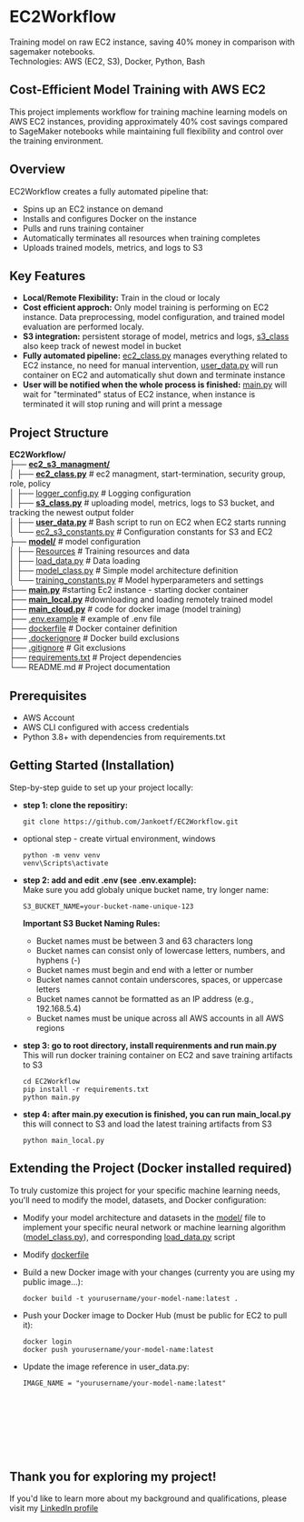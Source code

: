 # EC2Workflow

Training model on raw EC2 instance, saving 40% money in comparison with sagemaker notebooks.<br>Technologies: AWS (EC2, S3), Docker, Python, Bash

## Cost-Efficient Model Training with AWS EC2

This project implements workflow for training machine learning models on AWS EC2 instances, providing approximately 40% cost savings compared to SageMaker notebooks while maintaining full flexibility and control over the training environment.

## Overview

EC2Workflow creates a fully automated pipeline that:

- Spins up an EC2 instance on demand
- Installs and configures Docker on the instance
- Pulls and runs training container
- Automatically terminates all resources when training completes
- Uploads trained models, metrics, and logs to S3

## Key Features

- **Local/Remote Flexibility:** Train in the cloud or localy
- **Cost efficient approch:** Only model training is performing on EC2 instance. Data preprocessing, model configuration, and trained model evaluation are performed localy.
- **S3 integration:** persistent storage of model, metrics and logs, [s3_class](./ec2_s3_managment/s3_class.py) also keep track of newest model in bucket
- **Fully automated pipeline:** [ec2_class.py](./ec2_s3_managment/ec2_class.py) manages everything related to EC2 instance, no need for manual intervention, [user_data.py](./ec2_s3_managment/user_data.py) will run container on EC2 and automatically shut down and terminate instance
- **User will be notified when the whole process is finished:** [main.py](./main.py) will wait for "terminated" status of EC2 instance, when instance is terminated it will stop runing and will print a message

## Project Structure

**EC2Workflow/**<br>
├── [**ec2_s3_managment/**](./ec2_s3_managment/)<br>
│ ├── [**ec2_class.py**](./ec2_s3_managment/ec2_class.py) # ec2 managment, start-termination, security group, role, policy<br>
│ ├── [logger_config.py](./ec2_s3_managment/logger_config.py) # Logging configuration<br>
│ ├── [**s3_class.py**](./ec2_s3_managment/s3_class.py) # uploading model, metrics, logs to S3 bucket, and tracking the newest output folder<br>
│ ├── [**user_data.py**](./ec2_s3_managment/user_data.py) # Bash script to run on EC2 when EC2 starts running <br>
│ └── [ec2_s3_constants.py](./ec2_s3_managment/ec2_s3_constants.py) # Configuration constants for S3 and EC2<br>
├── [**model/**](./model/) # model configuration<br>
│ ├── [Resources](./model/Resources/) # Training resources and data<br>
│ ├── [load_data.py](./model/load_data.py) # Data loading<br>
│ ├── [model_class.py](./model/model_class.py) # Simple model architecture definition<br>
│ └── [training_constants.py](./model/training_constants.py) # Model hyperparameters and settings<br>
├── [**main.py**](./main.py) #starting Ec2 instance - starting docker container<br>
├── [**main_local.py**](./main_local.py) #downloading and loading remotely trained model<br>
├── [**main_cloud.py**](./main_cloud.py) # code for docker image (model training)<br>
├── [.env.example](./.env) # example of .env file<br>
├── [dockerfile](./dockerfile) # Docker container definition<br>
├── [.dockerignore](./.dockerignore) # Docker build exclusions<br>
├── [.gitignore](./.gitignore) # Git exclusions<br>
├── [requirements.txt](./requirements.txt) # Project dependencies<br>
└── README.md # Project documentation<br>

## Prerequisites

- AWS Account
- AWS CLI configured with access credentials
- Python 3.8+ with dependencies from requirements.txt

## Getting Started (Installation)

Step-by-step guide to set up your project locally:

- **step 1: clone the repositiry:**
  ```
  git clone https://github.com/Jankoetf/EC2Workflow.git
  ```
- optional step - create virtual environment, windows

  ```
  python -m venv venv
  venv\Scripts\activate
  ```

- **step 2: add and edit .env (see .env.example):**<br>
  Make sure you add globaly unique bucket name, try longer name:

  ```
  S3_BUCKET_NAME=your-bucket-name-unique-123
  ```

  **Important S3 Bucket Naming Rules:**

  - Bucket names must be between 3 and 63 characters long
  - Bucket names can consist only of lowercase letters, numbers, and hyphens (-)
  - Bucket names must begin and end with a letter or number
  - Bucket names cannot contain underscores, spaces, or uppercase letters
  - Bucket names cannot be formatted as an IP address (e.g., 192.168.5.4)
  - Bucket names must be unique across all AWS accounts in all AWS regions

- **step 3: go to root directory, install requirenments and run main.py**<br>
  This will run docker training container on EC2 and save training artifacts to S3

  ```
  cd EC2Workflow
  pip install -r requirements.txt
  python main.py
  ```

- **step 4: after main.py execution is finished, you can run main_local.py**<br>
  this will connect to S3 and load the latest training artifacts from S3
  ```
  python main_local.py
  ```

## Extending the Project (Docker installed required)

To truly customize this project for your specific machine learning needs, you'll need to modify the model, datasets, and Docker configuration:

- Modify your model architecture and datasets in the [model/](./model/) file to implement your specific neural network or machine learning algorithm ([model_class.py](./model/model_class.py)), and corresponding [load_data.py](./model/load_data.py) script

- Modify [dockerfile](./dockerfile)

- Build a new Docker image with your changes (currenty you are using my public image...):

  ```
  docker build -t yourusername/your-model-name:latest .
  ```

- Push your Docker image to Docker Hub (must be public for EC2 to pull it):

  ```
  docker login
  docker push yourusername/your-model-name:latest
  ```

- Update the image reference in user_data.py:
  ```
  IMAGE_NAME = "yourusername/your-model-name:latest"
  ```

<br><br><br><br><br><br>

## Thank you for exploring my project!

If you'd like to learn more about my background and qualifications, please visit my [LinkedIn profile](https://www.linkedin.com/in/jankomitrovic)
